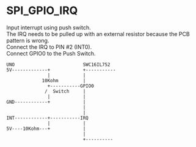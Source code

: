 # SPI_GPIO_IRQ
Input interrupt using push switch.   
The IRQ needs to be pulled up with an external resistor because the PCB pattern is wrong.   
Connect the IRQ to PIN #2 (INT0).   
Connect GPIO0 to the Push Switch.   

```
UNO                         SWC16IL752
5V-------------+            +-----------
               |            |
             10Kohm         |
               +-----------GPIO0
              /  Switch     |
               |            |
GND------------+            |
                            |
                            |
INT------------+-----------IRQ
               |            |
5V----10Kohm---+            |
                            |
                            +----------

```
